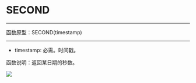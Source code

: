 # SECOND
*****
函数原型：SECOND(timestamp)
*****

* timestamp: 必需。时间戳。

函数说明：返回某日期的秒数。

![](../img/6-3-5-12i1.png)